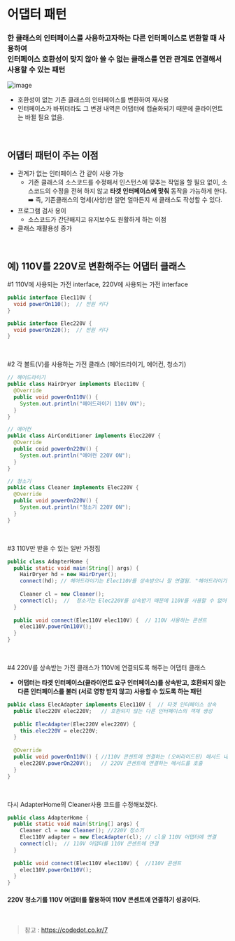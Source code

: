 # 어댑터 패턴
### 한 클래스의 인터페이스를 사용하고자하는 다른 인터페이스로 변환할 때 사용하여<br> 인터페이스 호환성이 맞지 않아 쓸 수 없는 클래스를 연관 관계로 연결해서 사용할 수 있는 패턴
![image](https://user-images.githubusercontent.com/66311276/139380674-01724451-f7d3-40f6-b657-00f4bf82d235.png)

- 호환성이 없는 기존 클래스의 인터페이스를 변환하여 재사용
- 인터페이스가 바뀌더라도 그 변경 내역은 어댑터에 캡슐화되기 때문에 클라이언트는 바뀔 필요 없음.
<br>

## 어댑터 패턴이 주는 이점
- 관계가 없는 인터페이스 간 같이 사용 가능
  - 기존 클래스의 소스코드를 수정해서 인스턴스에 맞추는 작업을 할 필요 없이, 소스코드의 수정을 전혀 하지 않고 **타겟 인터페이스에 맞춰** 동작을 가능하게 한다.<br>
➡️ 즉, 기존클래스의 명세(사양)만 알면 얼마든지 새 클래스도 작성할 수 있다. <br>
- 프로그램 검사 용이
  -  소스코드가 간단해지고 유지보수도 원활하게 하는 이점
- 클래스 재활용성 증가
<br>

## 예) 110V를 220V로 변환해주는 어댑터 클래스

#1 110V에 사용되는 가전 interface, 220V에 사용되는 가전 interface
```java
public interface Elec110V {
  void powerOn110();  // 전원 키다
}

public interface Elec220V {
  void powerOn220();  // 전원 키다
}
```
<br>

#2 각 볼트(V)를 사용하는 가전 클래스 (헤어드라이기, 에어컨, 청소기)
```java
// 헤어드라이기
public class HairDryer implements Elec110V {
  @Override
  public void powerOn110V() {
    System.out.println("헤어드라이기 110V ON");
  }
}

// 에어컨
public class AirConditioner implements Elec220V {
  @Override
  public coid powerOn220V() {
    System.out.println("에어컨 220V ON");
  }
}

// 청소기
public class Cleaner implements Elec220V {
  @Override
  public void powerOn220V() {
    System.out.println("청소기 220V ON");
  }
}
```
<br>

#3 110V만 받을 수 있는 일반 가정집
```java
public class AdapterHome {
  public static void main(String[] args) {
    HairDryer hd = new HairDryer();
    connect(hd); // 헤어드라이기는 Elec110V를 상속받으니 잘 연결됨. "헤어드라이기 110V ON" 출력
    
    Cleaner cl = new Cleaner();
    connect(cl);  //  청소기는 Elec220V를 상속받기 때문에 110V를 사용할 수 없어 에러 발생.
  }
  
  public void connect(Elec110V elec110V) {  // 110V 사용하는 콘센트
    elec110V.powerOn110V();
  }
}
``` 
<br>

#4 220V를 상속받는 가전 클래스가 110V에 연결되도록 해주는 어댑터 클래스 
- **어댑터는 타겟 인터페이스(클라이언트 요구 인터페이스)를 상속받고, 호환되지 않는 다른 인터페이스를 불러 (서로 영향 받지 않고) 사용할 수 있도록 하는 패턴**
```java
public class ElecAdapter implements Elec110V {  // 타겟 인터페이스 상속
  public Elec220V elec220V;   // 호환되지 않는 다른 인터페이스의 객체 생성
  
  public ElecAdapter(Elec220V elec220V) {
    this.elec220V = elec220V;
  }
  
  @Override
  public void powerOn110V() { //110V 콘센트에 연결하는 (오버라이드된) 메서드 내부는
    elec220V.powerOn220V();   // 220V 콘센트에 연결하는 메서드를 호출
  }
}
```
<br>

다시 AdapterHome의 Cleaner사용 코드를 수정해보겠다.
```java
public class AdapterHome {
  public static void main(String[] args) {
    Cleaner cl = new Cleaner(); //220V 청소기
    Elec110V adapter = new ElecAdapter(cl); // cl을 110V 어댑터에 연결
    connect(cl);  // 110V 어댑터를 110V 콘센트에 연결
  }
  
  public void connect(Elec110V elec110V) {  //110V 콘센트
    elec110V.powerOn110V();
  }
}
```
#### 220V 청소기를 110V 어댑터를 활용하여 110V 콘센트에 연결하기 성공이다.
<br> 


> 참고 : https://codedot.co.kr/7

